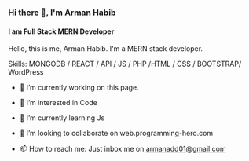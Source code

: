 ### Hi there 👋, I'm Arman Habib
#### I am Full Stack MERN Developer
Hello, this is me, Arman Habib. I'm a MERN stack developer. 

Skills: MONGODB / REACT / API / JS / PHP /HTML / CSS / BOOTSTRAP/ WordPress

- 🔭 I’m currently working on this page. 

- 👀 I’m interested in Code
- 🌱 I’m currently learning Js
- 💞️ I’m looking to collaborate on web.programming-hero.com
- 📫 How to reach me: Just inbox me on armanadd01@gmail.com

<!---
armanadd01/armanadd01 is a ✨ special ✨ repository because its `README.md` (this file) appears on your GitHub profile.
You can click the Preview link to take a look at your changes.
--->
